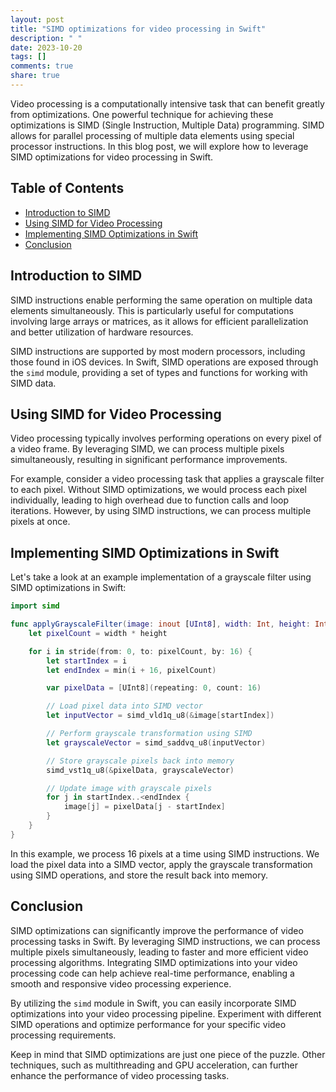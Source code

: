 ```yaml
---
layout: post
title: "SIMD optimizations for video processing in Swift"
description: " "
date: 2023-10-20
tags: []
comments: true
share: true
---
```


Video processing is a computationally intensive task that can benefit greatly from optimizations. One powerful technique for achieving these optimizations is SIMD (Single Instruction, Multiple Data) programming. SIMD allows for parallel processing of multiple data elements using special processor instructions. In this blog post, we will explore how to leverage SIMD optimizations for video processing in Swift.

## Table of Contents
- [Introduction to SIMD](#introduction-to-simd)
- [Using SIMD for Video Processing](#using-simd-for-video-processing)
- [Implementing SIMD Optimizations in Swift](#implementing-simd-optimizations-in-swift)
- [Conclusion](#conclusion)

## Introduction to SIMD

SIMD instructions enable performing the same operation on multiple data elements simultaneously. This is particularly useful for computations involving large arrays or matrices, as it allows for efficient parallelization and better utilization of hardware resources.

SIMD instructions are supported by most modern processors, including those found in iOS devices. In Swift, SIMD operations are exposed through the `simd` module, providing a set of types and functions for working with SIMD data.

## Using SIMD for Video Processing

Video processing typically involves performing operations on every pixel of a video frame. By leveraging SIMD, we can process multiple pixels simultaneously, resulting in significant performance improvements.

For example, consider a video processing task that applies a grayscale filter to each pixel. Without SIMD optimizations, we would process each pixel individually, leading to high overhead due to function calls and loop iterations. However, by using SIMD instructions, we can process multiple pixels at once.

## Implementing SIMD Optimizations in Swift

Let's take a look at an example implementation of a grayscale filter using SIMD optimizations in Swift:

```swift
import simd

func applyGrayscaleFilter(image: inout [UInt8], width: Int, height: Int) {
    let pixelCount = width * height

    for i in stride(from: 0, to: pixelCount, by: 16) {
        let startIndex = i
        let endIndex = min(i + 16, pixelCount)

        var pixelData = [UInt8](repeating: 0, count: 16)

        // Load pixel data into SIMD vector
        let inputVector = simd_vld1q_u8(&image[startIndex])

        // Perform grayscale transformation using SIMD
        let grayscaleVector = simd_saddvq_u8(inputVector)

        // Store grayscale pixels back into memory
        simd_vst1q_u8(&pixelData, grayscaleVector)

        // Update image with grayscale pixels
        for j in startIndex..<endIndex {
            image[j] = pixelData[j - startIndex]
        }
    }
}
```

In this example, we process 16 pixels at a time using SIMD instructions. We load the pixel data into a SIMD vector, apply the grayscale transformation using SIMD operations, and store the result back into memory.

## Conclusion

SIMD optimizations can significantly improve the performance of video processing tasks in Swift. By leveraging SIMD instructions, we can process multiple pixels simultaneously, leading to faster and more efficient video processing algorithms. Integrating SIMD optimizations into your video processing code can help achieve real-time performance, enabling a smooth and responsive video processing experience.

By utilizing the `simd` module in Swift, you can easily incorporate SIMD optimizations into your video processing pipeline. Experiment with different SIMD operations and optimize performance for your specific video processing requirements.

Keep in mind that SIMD optimizations are just one piece of the puzzle. Other techniques, such as multithreading and GPU acceleration, can further enhance the performance of video processing tasks.